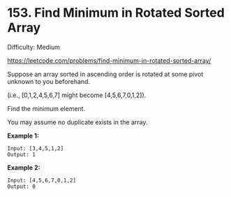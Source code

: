 # 153. Find Minimum in Rotated Sorted Array

Difficulty: Medium

https://leetcode.com/problems/find-minimum-in-rotated-sorted-array/

Suppose an array sorted in ascending order is rotated at some pivot unknown to you beforehand.

(i.e.,  [0,1,2,4,5,6,7] might become  [4,5,6,7,0,1,2]).

Find the minimum element.

You may assume no duplicate exists in the array.

**Example 1:**
```
Input: [3,4,5,1,2] 
Output: 1
```

**Example 2:**
```
Input: [4,5,6,7,0,1,2]
Output: 0
```

